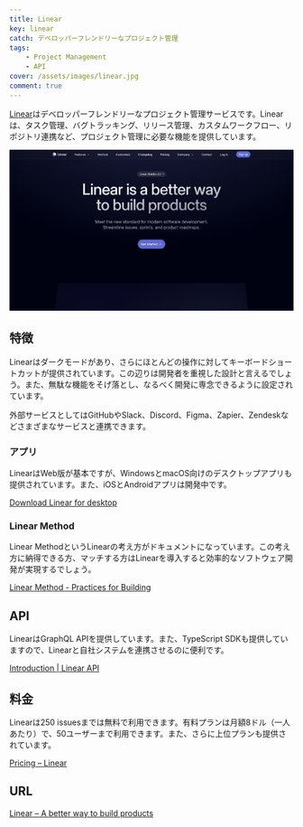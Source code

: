 ```yaml
---
title: Linear
key: linear
catch: デベロッパーフレンドリーなプロジェクト管理
tags:
	- Project Management
	- API
cover: /assets/images/linear.jpg
comment: true
---
```


[Linear](https://linear.app/)はデベロッパーフレンドリーなプロジェクト管理サービスです。Linearは、タスク管理、バグトラッキング、リリース管理、カスタムワークフロー、リポジトリ連携など、プロジェクト管理に必要な機能を提供しています。

[![LinearのWebサイト](/assets/images/linear.jpg)](https://linear.app/)

<!--more-->

## 特徴

Linearはダークモードがあり、さらにほとんどの操作に対してキーボードショートカットが提供されています。この辺りは開発者を重視した設計と言えるでしょう。また、無駄な機能をそげ落とし、なるべく開発に専念できるように設定されています。

外部サービスとしてはGitHubやSlack、Discord、Figma、Zapier、Zendeskなどさまざまなサービスと連携できます。

### アプリ

LinearはWeb版が基本ですが、WindowsとmacOS向けのデスクトップアプリも提供されています。また、iOSとAndroidアプリは開発中です。

[Download Linear for desktop](https://linear.app/download)

### Linear Method

Linear MethodというLinearの考え方がドキュメントになっています。この考え方に納得できる方、マッチする方はLinearを導入すると効率的なソフトウェア開発が実現するでしょう。

[Linear Method - Practices for Building](https://linear.app/method)

## API

LinearはGraphQL APIを提供しています。また、TypeScript SDKも提供していますので、Linearと自社システムを連携させるのに便利です。

[Introduction | Linear API](https://developers.linear.app/docs)

## 料金

Linearは250 issuesまでは無料で利用できます。有料プランは月額8ドル（一人あたり）で、50ユーザーまで利用できます。また、さらに上位プランも提供されています。

[Pricing – Linear](https://linear.app/pricing)

## URL

[Linear – A better way to build products](https://linear.app/)
